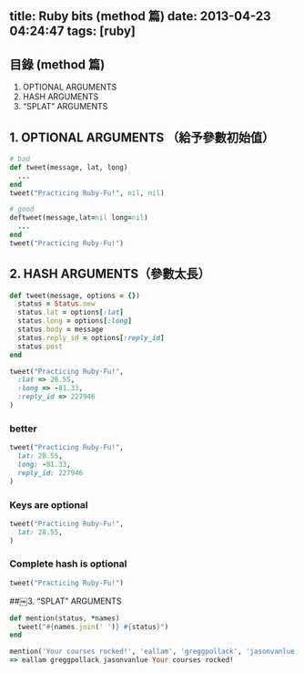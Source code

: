 title: Ruby bits (method 篇)
date: 2013-04-23 04:24:47
tags: [ruby]
---

## 目錄 (method 篇)
1. OPTIONAL ARGUMENTS
2. HASH ARGUMENTS
3. “SPLAT” ARGUMENTS

<!-- more -->

## 1. OPTIONAL ARGUMENTS （給予參數初始值）
``` Ruby 
# bad
def tweet(message, lat, long)
  ...
end
tweet("Practicing Ruby-Fu!", nil, nil)

# good
deftweet(message,lat=nil long=nil)
  ...
end
tweet("Practicing Ruby-Fu!")
```

## 2. HASH ARGUMENTS（參數太長）
``` Ruby
def tweet(message, options = {})
  status = Status.new
  status.lat = options[:lat]
  status.long = options[:long]
  status.body = message
  status.reply_id = options[:reply_id]
  status.post
end
```
``` ruby
tweet("Practicing Ruby-Fu!",
  :lat => 28.55,
  :long => -81.33,
  :reply_id => 227946
)
```

### better
``` ruby
tweet("Practicing Ruby-Fu!",
  lat: 28.55,
  long: -81.33,
  reply_id: 227946
)
```

### Keys are optional
``` ruby
tweet("Practicing Ruby-Fu!",
  lat: 28.55,
)
```

### Complete hash is optional
``` Ruby
tweet("Practicing Ruby-Fu!")
```

##￼3. “SPLAT” ARGUMENTS
``` Ruby
def mention(status, *names)
  tweet("#{names.join(' ')} #{status}")
end

mention('Your courses rocked!', 'eallam', 'greggpollack', 'jasonvanlue')
=> eallam greggpollack jasonvanlue Your courses rocked!
```
